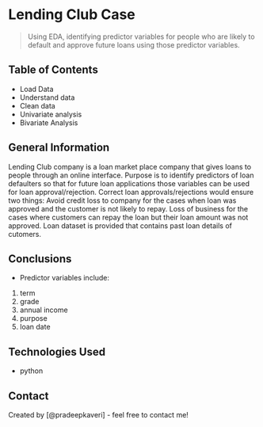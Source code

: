 # Lending Club Case
> Using EDA, identifying predictor variables for people who are likely to default and approve future loans using those predictor variables.


## Table of Contents
* Load Data
* Understand data
* Clean data
* Univariate analysis
* Bivariate Analysis

<!-- You can include any other section that is pertinent to your problem -->

## General Information
Lending Club company is a loan market place company that  gives loans to people through an online interface.
Purpose is to identify predictors of loan defaulters so that for future loan applications those variables can be used for loan approval/rejection.
Correct loan approvals/rejections would ensure two things:
Avoid credit loss to company for the cases when loan was approved and the customer is not likely to repay.
Loss of business for the cases where customers can repay the loan but their loan amount was not approved.
Loan dataset is provided that contains past loan details of cutomers.

<!-- You don't have to answer all the questions - just the ones relevant to your project. -->

## Conclusions
- Predictor variables include:
1. term
2. grade
3. annual income
4. purpose
5. loan date

<!-- You don't have to answer all the questions - just the ones relevant to your project. -->


## Technologies Used
- python

<!-- As the libraries versions keep on changing, it is recommended to mention the version of library used in this project -->


## Contact
Created by [@pradeepkaveri] - feel free to contact me!


<!-- Optional -->
<!-- ## License -->
<!-- This project is open source and available under the [... License](). -->

<!-- You don't have to include all sections - just the one's relevant to your project -->